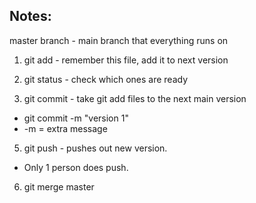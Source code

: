 ## Notes:

master branch - main branch that everything runs on

1. git add - remember this file, add it to next version

2. git status - check which ones are ready

3. git commit - take git add files to the next main version
- git commit -m "version 1"
- -m = extra message

5. git push - pushes out new version.
- Only 1 person does push.

6. git merge master